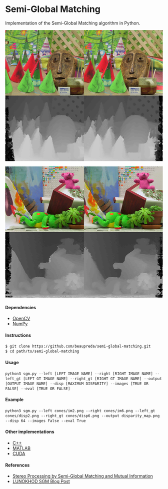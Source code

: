 # Semi-Global Matching

Implementation of the Semi-Global Matching algorithm in Python.

![](figures/cones.png)

![](figures/teddy.png)

#### Dependencies
* [OpenCV](https://opencv.org/)
* [NumPy](https://numpy.org/)

#### Instructions
```
$ git clone https://github.com/beaupreda/semi-global-matching.git
$ cd path/to/semi-global-matching
```

#### Usage
```
python3 sgm.py --left [LEFT IMAGE NAME] --right [RIGHT IMAGE NAME] --left_gt [LEFT GT IMAGE NAME] --right_gt [RIGHT GT IMAGE NAME] --output [OUTPUT IMAGE NAME] --disp [MAXIMUM DISPARITY] --images [TRUE OR FALSE] --eval [TRUE OR FALSE]
```

#### Example
```
python3 sgm.py --left cones/im2.png --right cones/im6.png --left_gt cones/disp2.png --right_gt cones/disp6.png --output disparity_map.png --disp 64 --images False --eval True
```

#### Other implementations
* [C++](https://github.com/epiception/SGM-Census)
* [MATLAB](https://github.com/kobybibas/SemiGlobalMathingImplementation)
* [CUDA](https://github.com/fixstars/libSGM)

#### References
* [Stereo Processing by Semi-Global Matching and Mutual Information](https://core.ac.uk/download/pdf/11134866.pdf)
* [LUNOKHOD SGM Blog Post](http://lunokhod.org/?p=1356)